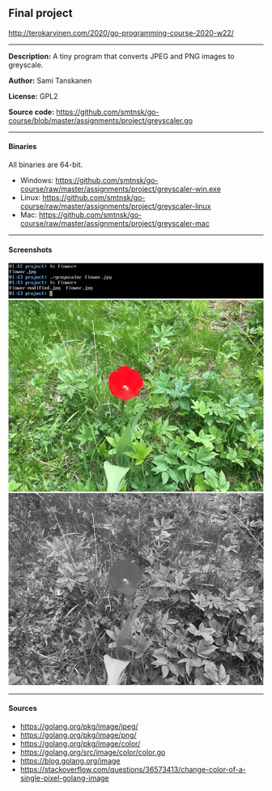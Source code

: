  ## Final project

http://terokarvinen.com/2020/go-programming-course-2020-w22/

---

**Description:** A tiny program that converts JPEG and PNG images to greyscale.

**Author:** Sami Tanskanen

**License:** GPL2

**Source code:** https://github.com/smtnsk/go-course/blob/master/assignments/project/greyscaler.go

---

#### Binaries

All binaries are 64-bit.

* Windows: https://github.com/smtnsk/go-course/raw/master/assignments/project/greyscaler-win.exe
* Linux: https://github.com/smtnsk/go-course/raw/master/assignments/project/greyscaler-linux
* Mac: https://github.com/smtnsk/go-course/raw/master/assignments/project/greyscaler-mac

---

#### Screenshots

![screenshot-1](/assignments/project/screenshots/usage.png)
![screenshot-1](/assignments/project/screenshots/original-image.jpeg)
![screenshot-1](/assignments/project/screenshots/modified-image.jpeg)

---
#### Sources
* https://golang.org/pkg/image/jpeg/
* https://golang.org/pkg/image/png/
* https://golang.org/pkg/image/color/
* https://golang.org/src/image/color/color.go
* https://blog.golang.org/image
* https://stackoverflow.com/questions/36573413/change-color-of-a-single-pixel-golang-image
